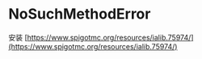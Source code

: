 # NoSuchMethodError

安装 [https://www.spigotmc.org/resources/ialib.75974/](https://www.spigotmc.org/resources/ialib.75974/)

